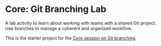 # Core: Git Branching Lab

A lab activity to learn about working with teams with a shared Git project.
Use branches to manage a coherent and organized workflow.

This is the starter project for the [Core session on Git branching](https://github.com/Product-College-Courses/Core-Git-Branching).

